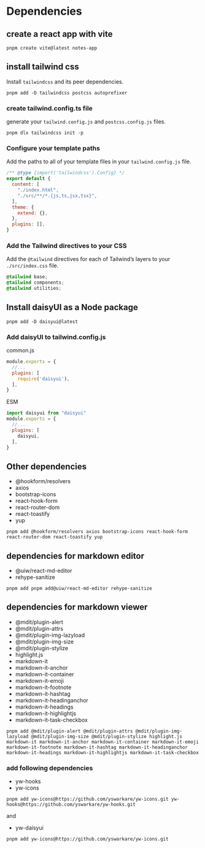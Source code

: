 # Dependencies

## create a react app with vite

```nodejs
pnpm create vite@latest notes-app
```

## install tailwind css

Install `tailwindcss` and its peer dependencies.

```nodejs
pnpm add -D tailwindcss postcss autoprefixer
```

### create tailwind.config.ts file

generate your `tailwind.config.js` and `postcss.config.js` files.

```nodejs
pnpm dlx tailwindcss init -p
```

### Configure your template paths

Add the paths to all of your template files in your `tailwind.config.js` file.

```js
/** @type {import('tailwindcss').Config} */
export default {
  content: [
    "./index.html",
    "./src/**/*.{js,ts,jsx,tsx}",
  ],
  theme: {
    extend: {},
  },
  plugins: [],
}
```

### Add the Tailwind directives to your CSS

Add the `@tailwind` directives for each of Tailwind’s layers to your `./src/index.css` file.

```css file='index.css'
@tailwind base;
@tailwind components;
@tailwind utilities;
```

## Install daisyUI as a Node package

```nodejs
pnpm add -D daisyui@latest
```

### Add daisyUI to tailwind.config.js

common.js

```js
module.exports = {
  //...
  plugins: [
    require('daisyui'),
  ],
}
```

ESM

```js
import daisyui from "daisyui"
module.exports = {
  //...
  plugins: [
    daisyui,
  ],
}
```

## Other dependencies

- @hookform/resolvers
- axios
- bootstrap-icons
- react-hook-form
- react-router-dom
- react-toastify
- yup

```node
pnpm add @hookform/resolvers axios bootstrap-icons react-hook-form react-router-dom react-toastify yup
```

## dependencies for markdown editor

- @uiw/react-md-editor
- rehype-sanitize

```nodejs
pnpm add pnpm add@uiw/react-md-editor rehype-sanitize
```

## dependencies for markdown viewer

- @mdit/plugin-alert
- @mdit/plugin-attrs
- @mdit/plugin-img-lazyload
- @mdit/plugin-img-size
- @mdit/plugin-stylize
- highlight.js
- markdown-it
- markdown-it-anchor
- markdown-it-container
- markdown-it-emoji
- markdown-it-footnote
- markdown-it-hashtag
- markdown-it-headinganchor
- markdown-it-headings
- markdown-it-highlightjs
- markdown-it-task-checkbox

```node
pnpm add @mdit/plugin-alert @mdit/plugin-attrs @mdit/plugin-img-lazyload @mdit/plugin-img-size @mdit/plugin-stylize highlight.js markdown-it markdown-it-anchor markdown-it-container markdown-it-emoji markdown-it-footnote markdown-it-hashtag markdown-it-headinganchor markdown-it-headings markdown-it-highlightjs markdown-it-task-checkbox
```

### add following dependencies

- yw-hooks
- yw-icons

```node
pnpm add yw-icons@https://github.com/yswarkare/yw-icons.git yw-hooks@https://github.com/yswarkare/yw-hooks.git
```

and

- yw-daisyui

```dotnetcli
pnpm add yw-icons@https://github.com/yswarkare/yw-icons.git
```

